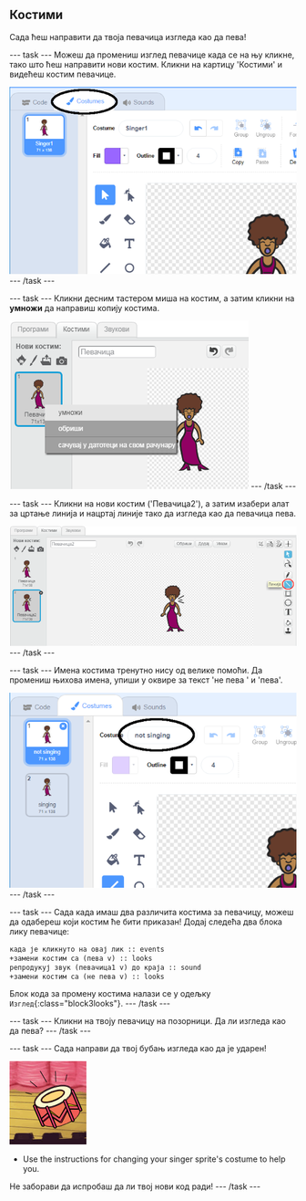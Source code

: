 ## Костими

Сада ћеш направити да твоја певачица изгледа као да пева!

\--- task \--- Можеш да промениш изглед певачице када се на њу кликне, тако што ћеш направити нови костим. Кликни на картицу 'Костими' и видећеш костим певачице.

![снимак екрана](images/band-singer-costume-annotated.png) \--- /task \---

\--- task \--- Кликни десним тастером миша на костим, а затим кликни на **умножи** да направиш копију костима.

![снимак екрана](images/band-singer-duplicate.png) \--- /task \---

\--- task \--- Кликни на нови костим ('Певачица2'), а затим изабери алат за цртање линија и нацртај линије тако да изгледа као да певачица пева.

![снимак екрана](images/band-singer-click.png) \--- /task \---

\--- task \--- Имена костима тренутно нису од велике помоћи. Да промениш њихова имена, упиши у оквире за текст 'не пева ' и 'пева'.

![снимак екрана](images/band-singer-name-annotated.png) \--- /task \---

\--- task \--- Сада када имаш два различита костима за певачицу, можеш да одабереш који костим ће бити приказан! Додај следећа два блока лику певачице:

```blocks3
када је кликнуто на овај лик :: events
+замени костим са (пева v) :: looks
репродукуј звук (певачица1 v) до краја :: sound
+замени костим са (не пева v) :: looks
```

Блок кода за промену костима налази се у одељку `Изглед`{:class="block3looks"}. \--- /task \---

\--- task \--- Кликни на твоју певачицу на позорници. Да ли изгледа као да пева? \--- /task \---

\--- task \--- Сада направи да твој бубањ изгледа као да је ударен!

![снимак екрана](images/band-drum-final.png)

- Use the instructions for changing your singer sprite's costume to help you.

Не заборави да испробаш да ли твој нови код ради! \--- /task \---